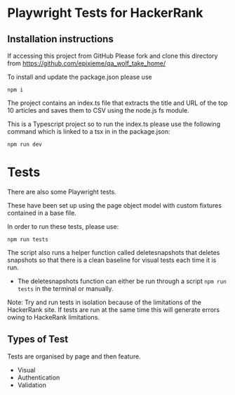 # Playwright Tests for HackerRank

## Installation instructions

If accessing this project from GitHub Please fork and clone this directory from https://github.com/epixieme/qa_wolf_take_home/

To install and update the package.json please use 

``` npm i ``` 

The project contains an index.ts file that extracts the title and URL of the top 10 articles and saves them to CSV using the node.js fs module.

This is a Typescript project so to run the index.ts please use the following command which is linked to a tsx in in the package.json:

```
npm run dev

```
# Tests
There are also some Playwright tests.

These have been set up using the page object model with custom fixtures contained in a base file.

In order to run these tests, please use:

```
npm run tests
```

The script also runs a helper function called deletesnapshots that deletes snapshots so that there is a clean baseline for visual tests each time it is run.

- The deletesnapshots function can either be run through a script `npm run tests` in the terminal or manually.
 
Note: Try and run tests in isolation because of the limitations of the HackerRank site. If tests are run at the same time this will generate errors owing to HackeRank limitations.

## Types of Test
Tests are organised by page and then feature.
- Visual
- Authentication
- Validation



